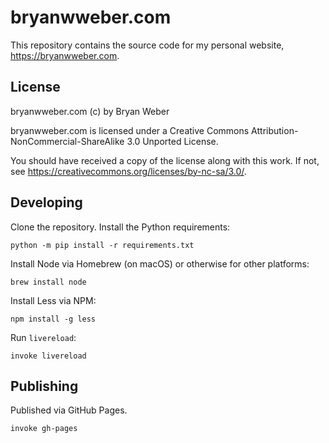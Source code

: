 bryanwweber.com
===============

This repository contains the source code for my personal website, <https://bryanwweber.com>.

License
-------

bryanwweber.com (c) by Bryan Weber

bryanwweber.com is licensed under a Creative Commons Attribution-NonCommercial-ShareAlike 3.0 Unported License.

You should have received a copy of the license along with this work. If not, see <https://creativecommons.org/licenses/by-nc-sa/3.0/>.

Developing
----------

Clone the repository. Install the Python requirements:

```shell
python -m pip install -r requirements.txt
```

Install Node via Homebrew (on macOS) or otherwise for other platforms:

```shell
brew install node
```

Install Less via NPM:

```shell
npm install -g less
```

Run `livereload`:

```shell
invoke livereload
```

Publishing
----------

Published via GitHub Pages.

```shell
invoke gh-pages
```
